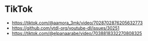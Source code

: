 # TikTok

- <https://tiktok.com/@aamora_3mk/video/7028702876205632773>
- https://github.com/ytdl-org/youtube-dl/issues/30251
- https://tiktok.com/@elpanaarabe/video/7038818332270808325
